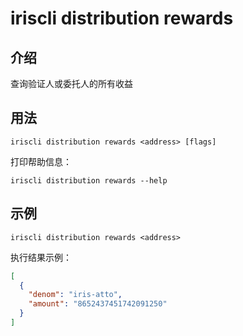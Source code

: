 # iriscli distribution rewards

## 介绍

查询验证人或委托人的所有收益

## 用法

```
iriscli distribution rewards <address> [flags]
```

打印帮助信息：
```
iriscli distribution rewards --help
```

## 示例

```
iriscli distribution rewards <address>
```
执行结果示例：
```json
[
  {
    "denom": "iris-atto",
    "amount": "8652437451742091250"
  }
]
```